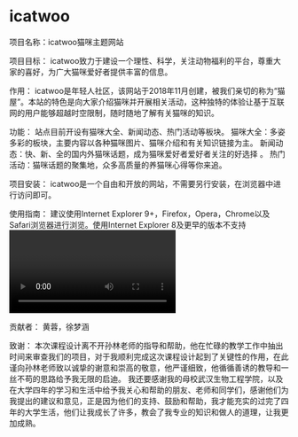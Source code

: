 # icatwoo
项目名称：icatwoo猫咪主题网站

项目目标：
    icatwoo致力于建设一个理性、科学，关注动物福利的平台，尊重大家的喜好，为广大猫咪爱好者提供丰富的信息。

作用：
    icatwoo是年轻人社区，该网站于2018年11月创建，被我们亲切的称为“猫屋”。本站的特色是向大家介绍猫咪并开展相关活动，这种独特的体验让基于互联网的用户能够超越时空限制，随时随地了解有关猫咪的知识。

功能：
    站点目前开设有猫咪大全、新闻动态、热门活动等板块。 猫咪大全：多姿多彩的板块，主要内容以各种猫咪图片、猫咪介绍和有关知识链接为主。 新闻动态：快、新、全的国内外猫咪话题，成为猫咪爱好者爱好者关注的好选择 。 热门活动：猫咪话题的聚集地，众多高质量的养猫咪心得等你来追。

项目安装：
    icatwoo是一个自由和开放的网站，不需要另行安装，在浏览器中进行访问即可。
    
使用指南：
    建议使用Internet Explorer 9+，Firefox，Opera，Chrome以及Safari浏览器进行浏览。使用Internet Explorer 8及更早的版本不支持<video>标签，可能会无法播放视频。

贡献者：
    黄蓉，徐梦涵

致谢：
    本次课程设计离不开孙林老师的指导和帮助，他在忙碌的教学工作中抽出时间来审查我们的项目，对于我顺利完成这次课程设计起到了关键性的作用，在此谨向孙林老师致以诚挚的谢意和崇高的敬意，他严谨细致，他循循善诱的教导和一丝不苟的思路给予我无限的启迪。
    我还要感谢我的母校武汉生物工程学院，以及在大学四年的学习和生活中给予我关心和帮助的朋友、老师和同学们，感谢他们为我提出的建议和意见，正是因为他们的支持、鼓励和帮助，我才能充实的过完了四年的大学生活，他们让我成长了许多，教会了我专业的知识和做人的道理，让我更加成熟。
